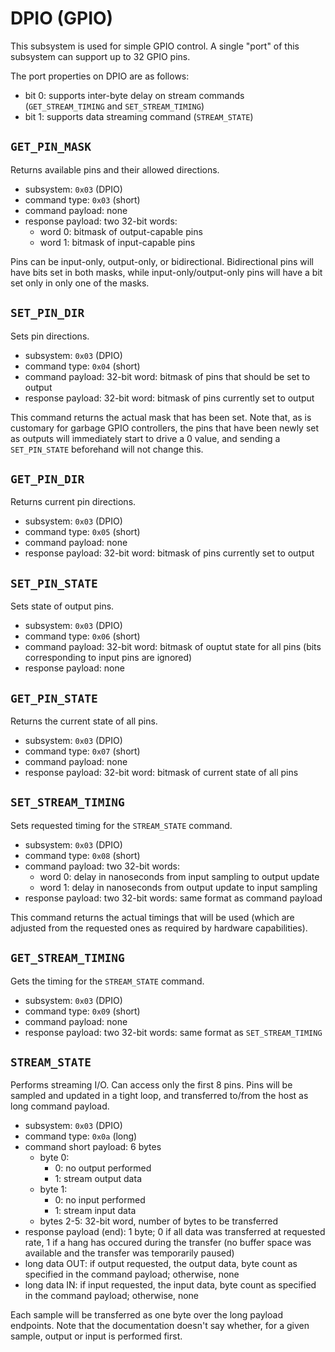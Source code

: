 # DPIO (GPIO)

This subsystem is used for simple GPIO control.  A single "port" of this subsystem can support
up to 32 GPIO pins.

The port properties on DPIO are as follows:

- bit 0: supports inter-byte delay on stream commands (`GET_STREAM_TIMING` and `SET_STREAM_TIMING`)
- bit 1: supports data streaming command (`STREAM_STATE`)


## `GET_PIN_MASK`

Returns available pins and their allowed directions.

- subsystem: `0x03` (DPIO)
- command type: `0x03` (short)
- command payload: none
- response payload: two 32-bit words:
  - word 0: bitmask of output-capable pins
  - word 1: bitmask of input-capable pins

Pins can be input-only, output-only, or bidirectional.  Bidirectional pins will have bits
set in both masks, while input-only/output-only pins will have a bit set only in only one
of the masks.


## `SET_PIN_DIR`

Sets pin directions.

- subsystem: `0x03` (DPIO)
- command type: `0x04` (short)
- command payload: 32-bit word: bitmask of pins that should be set to output
- response payload: 32-bit word: bitmask of pins currently set to output

This command returns the actual mask that has been set.  Note that, as is customary
for garbage GPIO controllers, the pins that have been newly set as outputs will immediately
start to drive a 0 value, and sending a `SET_PIN_STATE` beforehand will not change this.


## `GET_PIN_DIR`

Returns current pin directions.

- subsystem: `0x03` (DPIO)
- command type: `0x05` (short)
- command payload: none
- response payload: 32-bit word: bitmask of pins currently set to output


## `SET_PIN_STATE`

Sets state of output pins.

- subsystem: `0x03` (DPIO)
- command type: `0x06` (short)
- command payload: 32-bit word: bitmask of ouptut state for all pins (bits corresponding to input pins are ignored)
- response payload: none


## `GET_PIN_STATE`

Returns the current state of all pins.

- subsystem: `0x03` (DPIO)
- command type: `0x07` (short)
- command payload: none
- response payload: 32-bit word: bitmask of current state of all pins


## `SET_STREAM_TIMING`

Sets requested timing for the `STREAM_STATE` command.

- subsystem: `0x03` (DPIO)
- command type: `0x08` (short)
- command payload: two 32-bit words:
   - word 0: delay in nanoseconds from input sampling to output update
   - word 1: delay in nanoseconds from output update to input sampling
- response payload: two 32-bit words: same format as command payload

This command returns the actual timings that will be used (which are adjusted from the requested ones as required by hardware capabilities).


## `GET_STREAM_TIMING`

Gets the timing for the `STREAM_STATE` command.

- subsystem: `0x03` (DPIO)
- command type: `0x09` (short)
- command payload: none
- response payload: two 32-bit words: same format as `SET_STREAM_TIMING`


## `STREAM_STATE`

Performs streaming I/O.  Can access only the first 8 pins.  Pins will be sampled and updated
in a tight loop, and transferred to/from the host as long command payload.

- subsystem: `0x03` (DPIO)
- command type: `0x0a` (long)
- command short payload: 6 bytes
  - byte 0:
    - 0: no output performed
    - 1: stream output data
  - byte 1:
    - 0: no input performed
    - 1: stream input data
  - bytes 2-5: 32-bit word, number of bytes to be transferred
- response payload (end): 1 byte; 0 if all data was transferred at requested rate,
  1 if a hang has occured during the transfer (no buffer space was available and
  the transfer was temporarily paused)
- long data OUT: if output requested, the output data, byte count as specified in the command payload; otherwise, none
- long data IN: if input requested, the input data, byte count as specified in the command payload; otherwise, none

Each sample will be transferred as one byte over the long payload endpoints.  Note that
the documentation doesn't say whether, for a given sample, output or input is performed first.